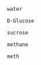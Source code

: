 ```molecule
water
```
```molecule
D-Glucose
```
```molecule
sucrose
```
```molecule
methane
```
```molecule
meth
```